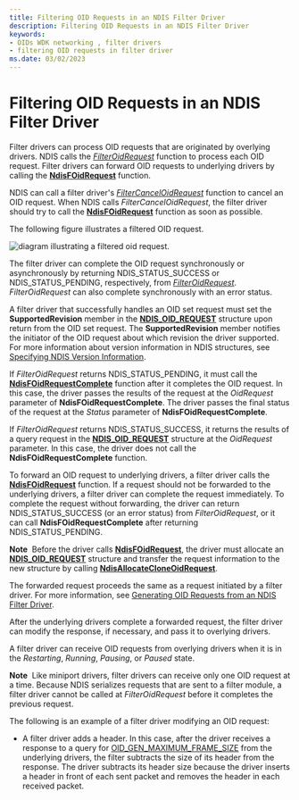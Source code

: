 ```yaml
---
title: Filtering OID Requests in an NDIS Filter Driver
description: Filtering OID Requests in an NDIS Filter Driver
keywords:
- OIDs WDK networking , filter drivers
- filtering OID requests in filter driver
ms.date: 03/02/2023
---
```


# Filtering OID Requests in an NDIS Filter Driver





Filter drivers can process OID requests that are originated by overlying drivers. NDIS calls the [*FilterOidRequest*](/windows-hardware/drivers/ddi/ndis/nc-ndis-filter_oid_request) function to process each OID request. Filter drivers can forward OID requests to underlying drivers by calling the [**NdisFOidRequest**](/windows-hardware/drivers/ddi/ndis/nf-ndis-ndisfoidrequest) function.

NDIS can call a filter driver's [*FilterCancelOidRequest*](/windows-hardware/drivers/ddi/ndis/nc-ndis-filter_cancel_oid_request) function to cancel an OID request. When NDIS calls *FilterCancelOidRequest*, the filter driver should try to call the [**NdisFOidRequest**](/windows-hardware/drivers/ddi/ndis/nf-ndis-ndisfoidrequest) function as soon as possible.

The following figure illustrates a filtered OID request.

![diagram illustrating a filtered oid request.](images/requestfilter.png)

The filter driver can complete the OID request synchronously or asynchronously by returning NDIS\_STATUS\_SUCCESS or NDIS\_STATUS\_PENDING, respectively, from [*FilterOidRequest*](/windows-hardware/drivers/ddi/ndis/nc-ndis-filter_oid_request). *FilterOidRequest* can also complete synchronously with an error status.

A filter driver that successfully handles an OID set request must set the **SupportedRevision** member in the [**NDIS\_OID\_REQUEST**](/windows-hardware/drivers/ddi/oidrequest/ns-oidrequest-ndis_oid_request) structure upon return from the OID set request. The **SupportedRevision** member notifies the initiator of the OID request about which revision the driver supported. For more information about version information in NDIS structures, see [Specifying NDIS Version Information](specifying-ndis-version-information.md).

If *FilterOidRequest* returns NDIS\_STATUS\_PENDING, it must call the [**NdisFOidRequestComplete**](/windows-hardware/drivers/ddi/ndis/nf-ndis-ndisfoidrequestcomplete) function after it completes the OID request. In this case, the driver passes the results of the request at the *OidRequest* parameter of **NdisFOidRequestComplete**. The driver passes the final status of the request at the *Status* parameter of **NdisFOidRequestComplete**.

If *FilterOidRequest* returns NDIS\_STATUS\_SUCCESS, it returns the results of a query request in the [**NDIS\_OID\_REQUEST**](/windows-hardware/drivers/ddi/oidrequest/ns-oidrequest-ndis_oid_request) structure at the *OidRequest* parameter. In this case, the driver does not call the **NdisFOidRequestComplete** function.

To forward an OID request to underlying drivers, a filter driver calls the [**NdisFOidRequest**](/windows-hardware/drivers/ddi/ndis/nf-ndis-ndisfoidrequest) function. If a request should not be forwarded to the underlying drivers, a filter driver can complete the request immediately. To complete the request without forwarding, the driver can return NDIS\_STATUS\_SUCCESS (or an error status) from *FilterOidRequest*, or it can call **NdisFOidRequestComplete** after returning NDIS\_STATUS\_PENDING.

**Note**  Before the driver calls [**NdisFOidRequest**](/windows-hardware/drivers/ddi/ndis/nf-ndis-ndisfoidrequest), the driver must allocate an [**NDIS\_OID\_REQUEST**](/windows-hardware/drivers/ddi/oidrequest/ns-oidrequest-ndis_oid_request) structure and transfer the request information to the new structure by calling [**NdisAllocateCloneOidRequest**](/windows-hardware/drivers/ddi/ndis/nf-ndis-ndisallocatecloneoidrequest).

 

The forwarded request proceeds the same as a request initiated by a filter driver. For more information, see [Generating OID Requests from an NDIS Filter Driver](generating-oid-requests-from-an-ndis-filter-driver.md).

After the underlying drivers complete a forwarded request, the filter driver can modify the response, if necessary, and pass it to overlying drivers.

A filter driver can receive OID requests from overlying drivers when it is in the *Restarting*, *Running*, *Pausing*, or *Paused* state.

**Note**  Like miniport drivers, filter drivers can receive only one OID request at a time. Because NDIS serializes requests that are sent to a filter module, a filter driver cannot be called at *FilterOidRequest* before it completes the previous request.

 

The following is an example of a filter driver modifying an OID request:

-   A filter driver adds a header. In this case, after the driver receives a response to a query for [OID\_GEN\_MAXIMUM\_FRAME\_SIZE](./oid-gen-maximum-frame-size.md) from the underlying drivers, the filter subtracts the size of its header from the response. The driver subtracts its header size because the driver inserts a header in front of each sent packet and removes the header in each received packet.

 

